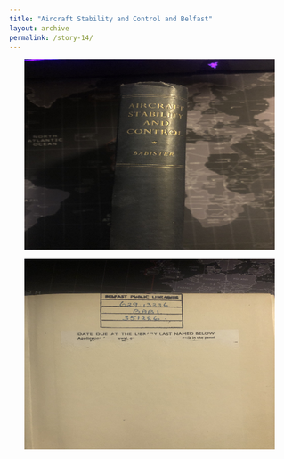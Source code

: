 ```yaml
---
title: "Aircraft Stability and Control and Belfast"
layout: archive
permalink: /story-14/
---
```

<p align="center">
    <img width="450" height="342" src='/images/babister.jpg'>
</p>

<p align="center">
    <img width="450" height="342" src='/images/belfast.jpg'>
</p>